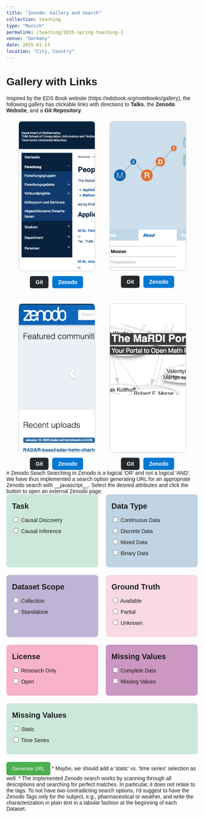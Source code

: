 ```yaml
---
title: "Zenodo: Gallery and Search"
collection: teaching
type: "Munich"
permalink: /teaching/2015-spring-teaching-1
venue: "Germany"
date: 2025-01-13
location: "City, Country"
---
```

<html lang="en">
<head>
    <meta charset="UTF-8">
    <meta name="viewport" content="width=device-width, initial-scale=1.0">
    <title>Gallery with Links</title>
    <style>
        body {
            font-family: Arial, sans-serif;
            text-align: left;
        }
        p {
            text-align: left; /* Change text alignment to left */
            max-width: 800px; /* Restrict paragraph width for readability */
            margin: 0 auto; /* Center the paragraph block */
        }
        .gallery-container {
            display: flex;
            flex-wrap: wrap;
            justify-content: center;
            gap: 40px; /* Spacing between gallery items */
            margin-top: 20px;
        }
        .gallery-item {
            text-align: center;
            max-width: 200px;
        }
        .gallery-item img {
            width: 100%;
            border: 1px solid #ccc;
            border-radius: 8px;
        }
        .button-container {
            display: flex;
            justify-content: center;
            gap: 10px; /* Space between buttons */
            margin-top: 10px;
        }
        .button {
            padding: 8px 15px;
            text-align: center;
            font-size: 14px;
            font-weight: bold;
            border-radius: 5px;
            cursor: pointer;
            color: white;
            text-decoration: none; /* Remove underline */
        }
        .button.git {
            background-color: #24292e; /* GitHub button color */
        }
        .button.zenodo {
            background-color: #0079d3; /* Zenodo button color */
        }
        .button:hover {
            opacity: 0.9;
        }
    </style>
</head>
<body>
    <h1>Gallery with Links</h1>
    <p>Inspired by the EDS Book website (https://edsbook.org/notebooks/gallery), the following gallery has clickable links with directions to <strong>Talks</strong>, the <strong>Zenodo Website</strong>, and a <strong>Git Repository</strong>.</p>
    <div class="gallery-container">
        <!-- First Item -->
        <div class="gallery-item">
            <a href="http://localhost:4000/talks/">
                <img src="/images/stats_screenshot.png" alt="Stats Screenshot">
            </a>
            <div class="button-container">
                <a href="https://github.com/example-repo" class="button git">Git</a>
                <a href="https://zenodo.org/example-link" class="button zenodo">Zenodo</a>
            </div>
        </div>
        <!-- Second Item -->
        <div class="gallery-item">
            <a href="http://localhost:4000/talks/">
                <img src="/images/mardi_screenshot.png" alt="Mardi Screenshot">
            </a>
            <div class="button-container">
                <a href="https://github.com/example-repo" class="button git">Git</a>
                <a href="https://zenodo.org/example-link" class="button zenodo">Zenodo</a>
            </div>
        </div>
        <!-- Third Item -->
        <div class="gallery-item">
            <a href="https://zenodo.org/">
                <img src="/images/zenodo_screenshot.png" alt="Zenodo Screenshot">
            </a>
            <div class="button-container">
                <a href="https://github.com/example-repo" class="button git">Git</a>
                <a href="https://zenodo.org/example-link" class="button zenodo">Zenodo</a>
            </div>
        </div>
        <!-- Fourth Item -->
        <div class="gallery-item">
            <a href="https://github.com/OleksandrZadorozhnyiML/StMaRDI/blob/main/notebook_01_alarm_publish.Rmd">
                <img src="/images/portal_screenshot.png" alt="Portal Screenshot">
            </a>
            <div class="button-container">
                <a href="https://github.com/example-repo" class="button git">Git</a>
                <a href="https://zenodo.org/example-link" class="button zenodo">Zenodo</a>
            </div>
        </div>
    </div>
</body>
</html>
# Zenodo Seach
Searching in Zenodo is a logical ‘OR’ and not a logical ‘AND'. We have thus implemented a search option generating URL for an appropriate Zenodo search with __javascript__. Select the desired attributes and click the button to open an external Zenodo page.
<html lang="en">
<head>
    <meta charset="UTF-8">
    <meta name="viewport" content="width=device-width, initial-scale=1.0">
    <title>City Selector</title>
    <style>
        body {
            font-family: Arial, sans-serif;
        }
        .filter-container {
            display: flex;
            flex-wrap: wrap; /* Allows items to wrap to the next row */
            gap: 20px; /* Space between items */
       }
        .filter-group {
            flex: 1 1 calc(50% - 20px); /* Two items per row, accounting for gap */
            box-sizing: border-box;
            margin: 0;
            padding: 15px;
            border-radius: 8px;
        }
        .city-list {
            list-style: none;
            padding: 0;
        }
        .city-list li {
            margin: 10px 0;
        }
        .task-group {
            background-color: #CCE8DB;
        }
        .type-group {
            background-color: #C1D4E3;
        }
        .scope-group {
            background-color: #BEB4D6;
        }
        .truth-group {
            background-color: #FADAE2;
        }
        .license-group {
            background-color: #F8B3CA;
        }
        .missing-group {
            background-color: #CC97C1;
        }
        .temporal-group {
            background-color: #CCE8DB;
        }
        .filter-group h3 {
            margin-top: 5px;
            margin-bottom: 5px;
            font-size: 20px;
        }
        .generate-btn {
            margin-top: 20px;
            padding: 10px 15px;
            background-color: #4CAF50;
            color: white;
            border: none;
            border-radius: 5px;
            cursor: pointer;
        }
        .generate-btn:hover {
            background-color: #45a049;
        }
    </style>
</head>
<body>
    <div class="filter-container">
        <div class="filter-group task-group">
            <h3>Task</h3>
            <ul class="city-list">
                <li><input type="checkbox" id="a1" value="Causal Discovery"> Causal Discovery</li>
                <li><input type="checkbox" id="a2" value="Causal Inference"> Causal Inference</li>
            </ul>
        </div>
        <div class="filter-group type-group">
            <h3>Data Type</h3>
            <ul class="city-list">
                <li><input type="checkbox" id="b1" value="Continuous Data"> Continuous Data</li>
                <li><input type="checkbox" id="b2" value="Discrete Data"> Discrete Data</li>
                <li><input type="checkbox" id="b3" value="Mixed Data"> Mixed Data</li>
                <li><input type="checkbox" id="b4" value="Binary Data"> Binary Data</li>
            </ul>
        </div>
        <div class="filter-group scope-group">
            <h3>Dataset Scope</h3>
            <ul class="city-list">
                <li><input type="checkbox" id="c1" value="Collection"> Collection</li>
                <li><input type="checkbox" id="c2" value="Standalone"> Standalone</li>
            </ul>
        </div>
        <div class="filter-group truth-group">
            <h3>Ground Truth</h3>
            <ul class="city-list">
                <li><input type="checkbox" id="d1" value="Available"> Available</li>
                <li><input type="checkbox" id="d2" value="Partial"> Partial</li>
                <li><input type="checkbox" id="d3" value="Unknown"> Unknown</li>
            </ul>
        </div>
        <div class="filter-group license-group">
            <h3>License</h3>
            <ul class="city-list">
                <li><input type="checkbox" id="e1" value="Research Only"> Research Only</li>
                <li><input type="checkbox" id="e2" value="Open"> Open</li>
            </ul>
        </div>
        <div class="filter-group missing-group">
            <h3>Missing Values</h3>
            <ul class="city-list">
                <li><input type="checkbox" id="f1" value="Complete Data"> Complete Data</li>
                <li><input type="checkbox" id="f2" value="Missing Values"> Missing Values</li>
            </ul>
        </div>
	<div class="filter-group temporal-group">
            <h3>Missing Values</h3>
            <ul class="city-list">
                <li><input type="checkbox" id="g1" value="Static"> Static</li>
                <li><input type="checkbox" id="g2" value="Time Series"> Time Series</li>
            </ul>
        </div>
    </div>
    <button class="generate-btn">Generate URL</button>
    <script src="{{ '/assets/js/generateURL.js' | relative_url }}"></script>
</body>
</html>
* Maybe, we should add a 'static' vs. 'time series' selection as well.
* The implemented Zenodo search works by scanning through all descriptions and searching for perfect matches. In particular, it does not relate to the tags. To not have two contradicting search options, I'd suggest to have the Zenodo Tags only for the subject, e.g., pharmaceutical or weather, and write the characterization in plain text in a tabular fashion at the beginning of each Dataset.
